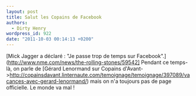 ```yaml
---
layout: post
title: Salut les Copains de Facebook
authors:
  - Dirty Henry
wordpress_id: 922
date: "2011-10-03 00:14:13 +0200"
---
```


[Mick Jagger a déclaré : "Je passe trop de temps sur
Facebook".](http://www.nme.com/news/the-rolling-stones/59542] Pendant ce
temps-là, on parle de [Gérard Lenormand sur Copains
d'Avant->http://copainsdavant.linternaute.com/temoignage/temoignage/397089/vacances-avec-gerard-lenormand/)
mais on n'a toujours pas de page officielle. Le monde va mal !
